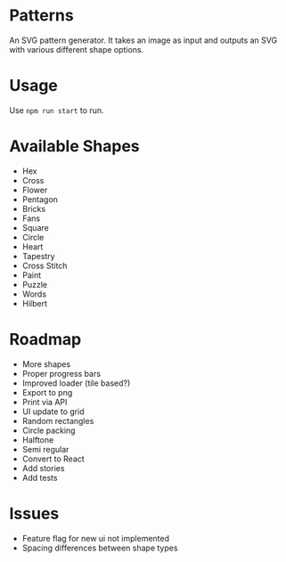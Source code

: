 # Patterns

An SVG pattern generator. It takes an image as input and outputs an SVG with various different shape options.

# Usage

Use `npm run start` to run.

# Available Shapes

* Hex
* Cross
* Flower
* Pentagon
* Bricks
* Fans
* Square
* Circle
* Heart
* Tapestry
* Cross Stitch
* Paint
* Puzzle
* Words
* Hilbert

# Roadmap

* More shapes
* Proper progress bars
* Improved loader (tile based?)
* Export to png
* Print via API
* UI update to grid
* Random rectangles
* Circle packing
* Halftone
* Semi regular
* Convert to React
* Add stories
* Add tests

# Issues

* Feature flag for new ui not implemented
* Spacing differences between shape types
